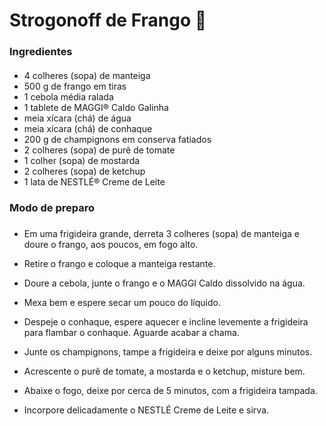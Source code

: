 # Strogonoff de Frango :chicken:

### Ingredientes

#### 

- 4 colheres (sopa) de manteiga
- 500 g de frango em tiras
- 1 cebola média ralada
- 1 tablete de MAGGI® Caldo Galinha
- meia xícara (chá) de água
- meia xícara (chá) de conhaque
- 200 g de champignons em conserva fatiados
- 2 colheres (sopa) de purê de tomate
- 1 colher (sopa) de mostarda
- 2 colheres (sopa) de ketchup
- 1 lata de NESTLÉ® Creme de Leite



### Modo de preparo

### 

- Em uma frigideira grande, derreta 3 colheres (sopa) de manteiga e doure o frango, aos poucos, em fogo alto.

- Retire o frango e coloque a manteiga restante.

- Doure a cebola, junte o frango e o MAGGI Caldo dissolvido na água.

- Mexa bem e espere secar um pouco do líquido.

- Despeje o conhaque, espere aquecer e incline levemente a frigideira para flambar o conhaque. Aguarde acabar a chama.

- Junte os champignons, tampe a frigideira e deixe por alguns minutos.

- Acrescente o purê de tomate, a mostarda e o ketchup, misture bem.

- Abaixe o fogo, deixe por cerca de 5 minutos, com a frigideira tampada.

- Incorpore delicadamente o NESTLÉ Creme de Leite e sirva.